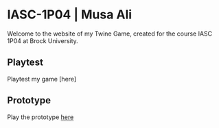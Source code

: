 # IASC-1P04 | Musa Ali

Welcome to the website of my Twine Game, created for the course IASC 1P04 at Brock University.

## Playtest

Playtest my game [here]

## Prototype

Play the prototype [here](prototype/TwineGamePrototype.html)
